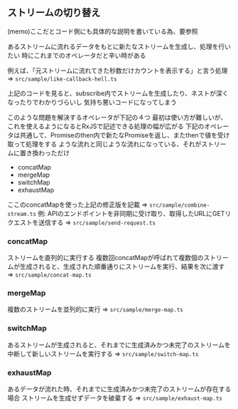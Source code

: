 ## ストリームの切り替え

(memo)ここだとコード側にも具体的な説明を書いている為、要参照

あるストリームに流れるデータをもとに新たなストリームを生成し、処理を行いたい
時にこれまでのオペレータだと辛い時がある

例えば、「元ストリームに流れてきた秒数だけカウントを表示する」と言う処理
=> `src/sample/like-callback-hell.ts`

上記のコードを見ると、subscribe内でストリームを生成したり、ネストが深くなったりでわかりづらいし
気持ち悪いコードになってしまう

このような問題を解決するオペレータが下記の４つ
最初は使い方が難しいが、これを使えるようになるとRxJSで記述できる処理の幅が広がる
下記のオペレータは共通して、Promiseのthen内で新たなPromiseを返し、またthenで値を受け取って処理をする
ような流れと同じような流れになっている、それがストリームに置き換わっただけ

* concatMap
* mergeMap
* switchMap
* exhaustMap

ここのconcatMapを使った上記の修正版を記載
=> `src/sample/combine-stream.ts`
例: APIのエンドポイントを非同期に受け取り、取得したURLにGETリクエストを送信する
=> `src/sample/send-request.ts`

### concatMap
ストリームを直列的に実行する
複数回concatMapが呼ばれて複数個のストリームが生成されると、生成された順番通りにストリームを実行、結果を次に渡す
=> `src/sample/concat-map.ts`

### mergeMap
複数のストリームを並列的に実行
=> `src/sample/merge-map.ts`

### switchMap
あるストリームが生成されると、それまでに生成済みかつ未完了のストリームを中断して新しいストリームを実行する
=> `src/sample/switch-map.ts`

### exhaustMap
あるデータが流れた時、それまでに生成済みかつ未完了のストリームが存在する場合
ストリームを生成せずデータを破棄する
=> `src/sample/exhaust-map.ts`